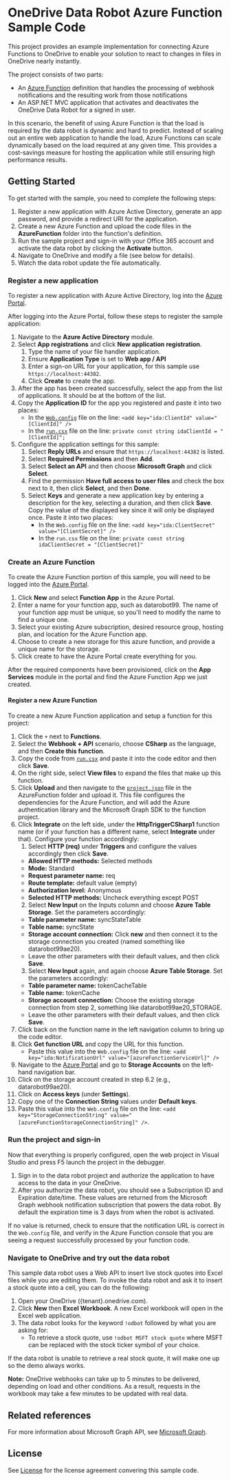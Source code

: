# OneDrive Data Robot Azure Function Sample Code

This project provides an example implementation for connecting Azure Functions to OneDrive to enable your solution to react to changes in files in OneDrive nearly instantly.

The project consists of two parts:

* An [Azure Function](https://azure.microsoft.com/services/functions/) definition that handles the processing of webhook notifications and the resulting work from those notifications
* An ASP.NET MVC application that activates and deactivates the OneDrive Data Robot for a signed in user.

In this scenario, the benefit of using Azure Function is that the load is required by the data robot is dynamic and hard to predict.
Instead of scaling out an entire web application to handle the load, Azure Functions can scale dynamically based on the load required at any given time.
This provides a cost-savings measure for hosting the application while still ensuring high performance results.

## Getting Started

To get started with the sample, you need to complete the following steps:

1. Register a new application with Azure Active Directory, generate an app password, and provide a redirect URI for the application.
2. Create a new Azure Function and upload the code files in the **AzureFunction** folder into the function's definition.
3. Run the sample project and sign-in with your Office 365 account and activate the data robot by clicking the **Activate** button.
4. Navigate to OneDrive and modify a file (see below for details).
5. Watch the data robot update the file automatically.

### Register a new application

To register a new application with Azure Active Directory, log into the [Azure Portal](https://portal.azure.com).

After logging into the Azure Portal, follow these steps to register the sample application:

1. Navigate to the **Azure Active Directory** module.
2. Select **App registrations** and click **New application registration**.
    1. Type the name of your file handler application.
    2. Ensure **Application Type** is set to **Web app / API**
    3. Enter a sign-on URL for your application, for this sample use `https://localhost:44382`.
    4. Click **Create** to create the app.
3. After the app has been created successfully, select the app from the list of applications. It should be at the bottom of the list.
4. Copy the **Application ID** for the app you registered and paste it into two places:
    * In the [`Web.config`](https://github.com/jisungk/onedrive-data-robot-azure-function/blob/jisungk-edits/OneDriveDataRobot/Web.config) file on the line: `<add key="ida:ClientId" value="[ClientId]" />`
    * In the [`run.csx`](https://github.com/OneDrive/onedrive-data-robot-azure-function/blob/master/AzureFunction/run.csx) file on the line: `private const string idaClientId = "[ClientId]";`
5. Configure the application settings for this sample:
    1. Select **Reply URLs** and ensure that `https://localhost:44382` is listed.
    2. Select **Required Permissions** and then **Add**.
    3. Select **Select an API** and then choose **Microsoft Graph** and click **Select**.
    4. Find the permission **Have full access to user files** and check the box next to it, then click **Select**, and then **Done**.
    5. Select **Keys** and generate a new application key by entering a description for the key, selecting a duration, and then click **Save**. Copy the value of the displayed key since it will only be displayed once. Paste it into two places:
       * In the `Web.config` file on the line: `<add key="ida:ClientSecret" value="[ClientSecret]" />`
       * In the `run.csx` file on the line: `private const string idaClientSecret = "[ClientSecret]"`

### Create an Azure Function

To create the Azure Function portion of this sample, you will need to be logged into the [Azure Portal](https://portal.azure.com).

1. Click **New** and select **Function App** in the Azure Portal.
2. Enter a name for your function app, such as datarobot99. The name of your function app must be unique, so you'll need to modify the name to find a unique one.
3. Select your existing Azure subscription, desired resource group, hosting plan, and location for the Azure Function app.
4. Choose to create a new storage for this azure function, and provide a unique name for the storage.
5. Click create to have the Azure Portal create everything for you.

After the required components have been provisioned, click on the **App Services** module in the portal and find the Azure Function App we just created.

#### Register a new Azure Function

To create a new Azure Function application and setup a function for this project:

1. Click the `+` next to **Functions**.
2. Select the **Webhook + API** scenario, choose **CSharp** as the language, and then **Create this function**.
3. Copy the code from [`run.csx`](https://github.com/OneDrive/onedrive-data-robot-azure-function/blob/master/AzureFunction/run.csx) and paste it into the code editor and then click **Save**.
4. On the right side, select **View files** to expand the files that make up this function.
5. Click **Upload** and then navigate to the [`project.json`](https://github.com/jisungk/onedrive-data-robot-azure-function/blob/jisungk-edits/AzureFunction/project.json) file in the AzureFunction folder and upload it. This file configures the dependencies for the Azure Function, and will add the Azure authentication library and the Microsoft Graph SDK to the function project.
6. Click **Integrate** on the left side, under the **HttpTriggerCSharp1** function name (or if your function has a different name, select **Integrate** under that). Configure your function accordingly:
   1. Select **HTTP (req)** under **Triggers** and configure the values accordingly then click **Save**.
     * **Allowed HTTP methods:** Selected methods
     * **Mode:** Standard
     * **Request parameter name:** req
     * **Route template:** default value (empty)
     * **Authorization level:** Anonymous
     * **Selected HTTP methods:** Uncheck everything except POST
   2. Select **New Input** on the Inputs column and choose **Azure Table Storage**. Set the parameters accordingly:
     * **Table parameter name:** syncStateTable
     * **Table name:** syncState
     * **Storage account connection:** Click **new** and then connect it to the storage connection you created (named something like datarobot99ae20).
     * Leave the other parameters with their default values, and then click **Save**.
   3. Select **New Input** again, and again choose **Azure Table Storage**. Set the parameters accordingly:
     * **Table parameter name:** tokenCacheTable
     * **Table name:** tokenCache
     * **Storage account connection:** Choose the existing storage connection from step 2, something like datarobot99ae20_STORAGE.
     * Leave the other parameters with their default values, and then click **Save**.
7. Click back on the function name in the left navigation column to bring up the code editor.
8. Click **Get function URL** and copy the URL for this function. 
   * Paste this value into the `Web.config` file on the line: `<add key="ida:NotificationUrl" value="[azureFunctionServiceUrl]" />`
10. Navigate to the [Azure Portal](https://ms.portal.azure.com) and go to **Storage Accounts** on the left-hand navigation bar.
   1. Click on the storage account created in step 6.2 (e.g., datarobot99ae20).
   2. Click on **Access keys** (under **Settings**).
   3. Copy one of the **Connection String** values under **Default keys**. 
   4. Paste this value into the `Web.config` file on the line: `<add key="StorageConnectionString" value="[azureFunctionStorageConnectionString]" />`.

### Run the project and sign-in

Now that everything is properly configured, open the web project in Visual Studio and press F5 launch the project in the debugger.

1. Sign in to the data robot project and authorize the application to have access to the data in your OneDrive.
2. After you authorize the data robot, you should see a Subscription ID and Expiration date/time.
   These values are returned from the Microsoft Graph webhook notification subscription that powers the data robot.
   By default the expiration time is 3 days from when the robot is activated.

If no value is returned, check to ensure that the notification URL is correct in the `Web.config` file, and verify in the Azure Function console that you are seeing a request successfully processed by your function code.

### Navigate to OneDrive and try out the data robot

This sample data robot uses a Web API to insert live stock quotes into Excel files while you are editing them.
To invoke the data robot and ask it to insert a stock quote into a cell, you can do the following:

1. Open your OneDrive ({tenant}.onedrive.com).
2. Click **New** then **Excel Workbook**. A new Excel workbook will open in the Excel web application.
3. The data robot looks for the keyword `!odbot` followed by what you are asking for:
   * To retrieve a stock quote, use `!odbot MSFT stock quote` where MSFT can be replaced with the stock ticker symbol of your choice.

If the data robot is unable to retrieve a real stock quote, it will make one up so the demo always works.

**Note:** OneDrive webhooks can take up to 5 minutes to be delivered, depending on load and other conditions.
As a result, requests in the workbook may take a few minutes to be updated with real data.

## Related references

For more information about Microsoft Graph API, see [Microsoft Graph](https://graph.microsoft.com).

## License

See [License](LICENSE.txt) for the license agreement convering this sample code.
